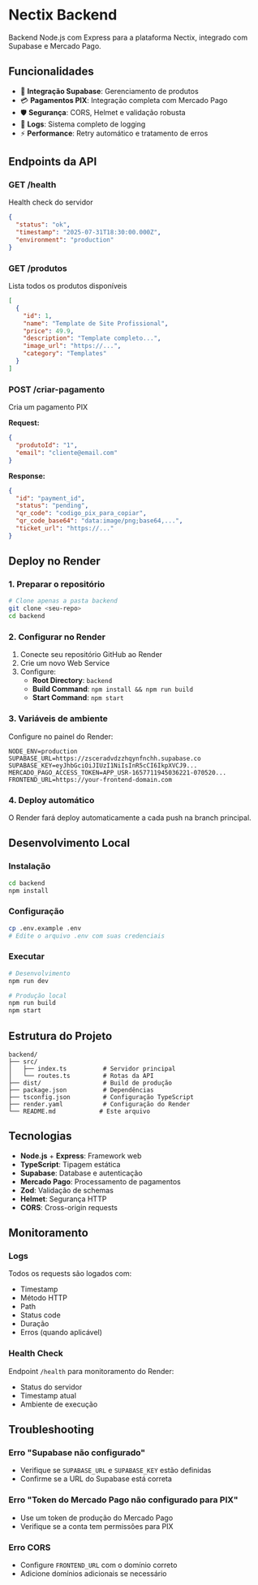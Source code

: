 # Nectix Backend

Backend Node.js com Express para a plataforma Nectix, integrado com Supabase e Mercado Pago.

## Funcionalidades

- 🔗 **Integração Supabase**: Gerenciamento de produtos
- 💳 **Pagamentos PIX**: Integração completa com Mercado Pago
- 🛡️ **Segurança**: CORS, Helmet e validação robusta
- 📝 **Logs**: Sistema completo de logging
- ⚡ **Performance**: Retry automático e tratamento de erros

## Endpoints da API

### GET /health
Health check do servidor
```json
{
  "status": "ok",
  "timestamp": "2025-07-31T18:30:00.000Z",
  "environment": "production"
}
```

### GET /produtos
Lista todos os produtos disponíveis
```json
[
  {
    "id": 1,
    "name": "Template de Site Profissional",
    "price": 49.9,
    "description": "Template completo...",
    "image_url": "https://...",
    "category": "Templates"
  }
]
```

### POST /criar-pagamento
Cria um pagamento PIX

**Request:**
```json
{
  "produtoId": "1",
  "email": "cliente@email.com"
}
```

**Response:**
```json
{
  "id": "payment_id",
  "status": "pending",
  "qr_code": "codigo_pix_para_copiar",
  "qr_code_base64": "data:image/png;base64,...",
  "ticket_url": "https://..."
}
```

## Deploy no Render

### 1. Preparar o repositório
```bash
# Clone apenas a pasta backend
git clone <seu-repo>
cd backend
```

### 2. Configurar no Render
1. Conecte seu repositório GitHub ao Render
2. Crie um novo Web Service
3. Configure:
   - **Root Directory**: `backend`
   - **Build Command**: `npm install && npm run build`
   - **Start Command**: `npm start`

### 3. Variáveis de ambiente
Configure no painel do Render:

```env
NODE_ENV=production
SUPABASE_URL=https://zsceradvdzzhqynfnchh.supabase.co
SUPABASE_KEY=eyJhbGciOiJIUzI1NiIsInR5cCI6IkpXVCJ9...
MERCADO_PAGO_ACCESS_TOKEN=APP_USR-1657711945036221-070520...
FRONTEND_URL=https://your-frontend-domain.com
```

### 4. Deploy automático
O Render fará deploy automaticamente a cada push na branch principal.

## Desenvolvimento Local

### Instalação
```bash
cd backend
npm install
```

### Configuração
```bash
cp .env.example .env
# Edite o arquivo .env com suas credenciais
```

### Executar
```bash
# Desenvolvimento
npm run dev

# Produção local
npm run build
npm start
```

## Estrutura do Projeto

```
backend/
├── src/
│   ├── index.ts          # Servidor principal
│   └── routes.ts         # Rotas da API
├── dist/                 # Build de produção
├── package.json          # Dependências
├── tsconfig.json         # Configuração TypeScript
├── render.yaml           # Configuração do Render
└── README.md            # Este arquivo
```

## Tecnologias

- **Node.js** + **Express**: Framework web
- **TypeScript**: Tipagem estática
- **Supabase**: Database e autenticação
- **Mercado Pago**: Processamento de pagamentos
- **Zod**: Validação de schemas
- **Helmet**: Segurança HTTP
- **CORS**: Cross-origin requests

## Monitoramento

### Logs
Todos os requests são logados com:
- Timestamp
- Método HTTP
- Path
- Status code
- Duração
- Erros (quando aplicável)

### Health Check
Endpoint `/health` para monitoramento do Render:
- Status do servidor
- Timestamp atual
- Ambiente de execução

## Troubleshooting

### Erro "Supabase não configurado"
- Verifique se `SUPABASE_URL` e `SUPABASE_KEY` estão definidas
- Confirme se a URL do Supabase está correta

### Erro "Token do Mercado Pago não configurado para PIX"
- Use um token de produção do Mercado Pago
- Verifique se a conta tem permissões para PIX

### Erro CORS
- Configure `FRONTEND_URL` com o domínio correto
- Adicione domínios adicionais se necessário
